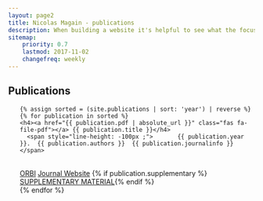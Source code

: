 ```yaml
---
layout: page2
title: Nicolas Magain - publications 
description: When building a website it's helpful to see what the focus of your site is. This page is an example of how to show a website's focus.
sitemap:
    priority: 0.7
    lastmod: 2017-11-02
    changefreq: weekly
---
```

## Publications


<ul>

    {% assign sorted = (site.publications | sort: 'year') | reverse %}
    {% for publication in sorted %}
    <h4><a href="{{ publication.pdf | absolute_url }}" class="fas fa-file-pdf"></a> {{ publication.title }}</h4>
      <span style="line-height: -100px ;">       {{ publication.year }}.  {{ publication.authors }}  {{ publication.journalinfo }}</span>
<br /> <a href="{{ publication.orbi | absolute_url }}" class="smallbutton">ORBI</a>
  <a href="{{ publication.journal | absolute_url }}" class="smallbutton">Journal Website</a>
  {% if publication.supplementary %} <a href="{{ publication.supplementary | absolute_url }}" class="smallbutton">SUPPLEMENTARY MATERIAL</a>{% endif %}
<br />
    {% endfor %}
</ul>


